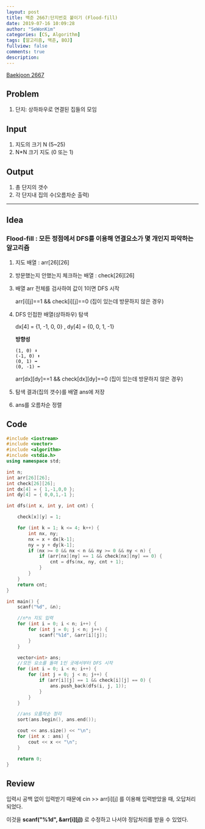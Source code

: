 ```yaml
---
layout: post
title: 백준 2667:단지번호 붙이기 (Flood-fill)
date: 2019-07-16 10:09:28
author: "SeWonKim"
categories: [CS, Algorithm]
tags: [알고리즘, 백준, BOJ]
fullview: false
comments: true
description: 
---
```



[Baekjoon 2667](https://www.acmicpc.net/problem/2667)

## Problem
  1. 단지: 상하좌우로 연결된 집들의 모임

## Input
  1. 지도의 크기 N (5~25)
  2. N*N 크기 지도 (0 또는 1)

## Output
  1. 총 단지의 갯수
  2. 각 단지내 집의 수(오름차순 출력)


---

## Idea
### Flood-fill : 모든 정점에서 DFS를 이용해 연결요소가 몇 개인지 파악하는 알고리즘
1. 지도 배열 : arr[26][26]

2. 방문했는지 안했는지 체크하는 배열 : check[26][26]

3. 배열 arr 전체를 검사하여 값이 1이면 DFS 시작

   arr[i][j]==1 && check[i][j]==0 (집이 있는데 방문하지 않은 경우)
   
4. DFS 인접한 배열(상하좌우) 탐색

   dx[4] = {1, -1, 0, 0} , dy[4] = {0, 0, 1, -1}
   
   **방향성**
   ```
   (1, 0) ⬇
   (-1, 0) ⬆
   (0, 1) ➡
   (0, -1) ⬅
   ```
   
   arr[dx][dy]==1 && check[dx][dy]==0 (집이 있는데 방문하지 않은 경우)
 
 5. 탐색 결과(집의 갯수)를 배열 ans에 저장
 
 6. ans를 오름차순 정렬
 
 
## Code
```cpp
#include <iostream>
#include <vector>
#include <algorithm>
#include <stdio.h>
using namespace std;

int n;
int arr[26][26];
int check[26][26];
int dx[4] = { 1,-1,0,0 };
int dy[4] = { 0,0,1,-1 };

int dfs(int x, int y, int cnt) {

	check[x][y] = 1;

	for (int k = 1; k <= 4; k++) {
		int nx, ny;
		nx = x + dx[k-1];
		ny = y + dy[k-1];
		if (nx >= 0 && nx < n && ny >= 0 && ny < n) {
			if (arr[nx][ny] == 1 && check[nx][ny] == 0) {
				cnt = dfs(nx, ny, cnt + 1);
			}
		}
	}
	return cnt;
}

int main() {
	scanf("%d", &n);

	//n*n 지도 입력
	for (int i = 0; i < n; i++) {
		for (int j = 0; j < n; j++) {
			scanf("%1d", &arr[i][j]);
		}
	}

	vector<int> ans;
	//모든 요소를 돌며 1인 곳에서부터 DFS 시작
	for (int i = 0; i < n; i++) {
		for (int j = 0; j < n; j++) {
			if (arr[i][j] == 1 && check[i][j] == 0) {
				ans.push_back(dfs(i, j, 1));
			}
		}
	}

	//ans 오름차순 정리
	sort(ans.begin(), ans.end());

	cout << ans.size() << "\n";
	for (int x : ans) {
		cout << x << "\n";
	}

	return 0;
}

```

## Review
입력시 공백 없이 입력받기 때문에 cin >> arr[i][j] 를 이용해 입력받았을 때, 오답처리되었다.

이것을 **scanf("%1d", &arr[i][j])** 로 수정하고 나서야 정답처리를 받을 수 있었다. 

